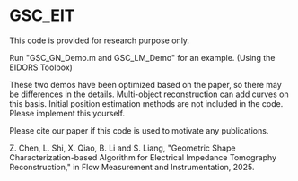 # GSC_EIT
This code is provided for research purpose only.

Run "GSC_GN_Demo.m and GSC_LM_Demo" for an example. (Using the EIDORS Toolbox)

These two demos have been optimized based on the paper, so there may be differences in the details. Multi-object reconstruction can add curves on this basis. Initial position estimation methods are not included in the code. Please implement this yourself. 

Please cite our paper if this code is used to motivate any publications.

Z. Chen, L. Shi, X. Qiao, B. Li and S. Liang, "Geometric Shape Characterization-based Algorithm for Electrical Impedance Tomography Reconstruction," in Flow Measurement and Instrumentation, 2025.
